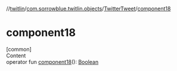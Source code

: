 //[twitlin](../../index.md)/[com.sorrowblue.twitlin.objects](../index.md)/[TwitterTweet](index.md)/[component18](component18.md)



# component18  
[common]  
Content  
operator fun [component18](component18.md)(): [Boolean](https://kotlinlang.org/api/latest/jvm/stdlib/kotlin/-boolean/index.html)  



